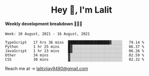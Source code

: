 <h1 align="center">Hey 👋, I'm Lalit</h1>

#### Weekly development breakdown 👨🏻‍💻
<!--START_SECTION:waka-->
```text
Week: 10 August, 2021 - 16 August, 2021

TypeScript   17 hrs 36 mins  ███████████████████▓░░░░░   79.14 % 
Python       1 hr 25 mins    █▓░░░░░░░░░░░░░░░░░░░░░░░   06.37 % 
JavaScript   1 hr 23 mins    █▓░░░░░░░░░░░░░░░░░░░░░░░   06.26 % 
Other        34 mins         ▓░░░░░░░░░░░░░░░░░░░░░░░░   02.59 % 
CSS          30 mins         ▓░░░░░░░░░░░░░░░░░░░░░░░░   02.32 % 
```
<!--END_SECTION:waka-->

Reach me at → lalitvijay9480@gmail.com

